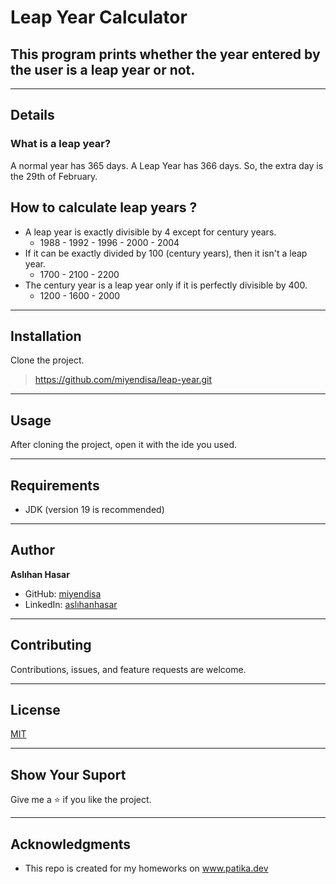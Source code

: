 # Leap Year Calculator
## This program prints whether the year entered by the user is a leap year or not.

--- 

## Details

### What is a leap year?
A normal year has 365 days. A Leap Year has 366 days. So, the extra
day is the 29th of February.

## How to calculate leap years ?
* A leap year is exactly divisible by 4 except for century years.
  * 1988 - 1992 - 1996 - 2000 - 2004
* If it can be exactly divided by 100 (century years), then it 
isn't a leap year.
  * 1700 - 2100 - 2200
* The century year is a leap year only if it is perfectly divisible 
by 400.
  * 1200 - 1600 - 2000

---

## Installation
Clone the project.
> https://github.com/miyendisa/leap-year.git

---

## Usage
After cloning the project, open it with the ide you used.

---

## Requirements
* JDK (version 19 is recommended)

---

## Author
**Aslıhan Hasar**

* GitHub: [miyendisa](https://github.com/miyendisa)
* LinkedIn: [aslıhanhasar](https://www.linkedin.com/in/asl%C4%B1hanhasar
  )
---

## Contributing
Contributions, issues, and feature requests are welcome.

---

## License

[MIT](https://choosealicense.com/licenses/mit/)

---

## Show Your Suport
Give me a &#11088; if you like the project.

---

## Acknowledgments
* This repo is created for my homeworks on www.patika.dev